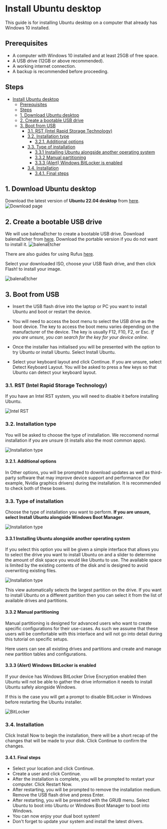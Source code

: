 # Install Ubuntu desktop

This guide is for installing Ubuntu desktop on a computer that already has Windows 10 installed.

## Prerequisites

- A computer with Windows 10 installed and at least 25GB of free space.
- A USB drive (12GB or above recommended).
- A working internet connection.
- A backup is recommended before proceeding.

## Steps

- [Install Ubuntu desktop](#install-ubuntu-desktop)
  - [Prerequisites](#prerequisites)
  - [Steps](#steps)
  - [1. Download Ubuntu desktop](#1-download-ubuntu-desktop)
  - [2. Create a bootable USB drive](#2-create-a-bootable-usb-drive)
  - [3. Boot from USB](#3-boot-from-usb)
    - [3.1. RST (Intel Rapid Storage Technology)](#31-rst-intel-rapid-storage-technology)
    - [3.2. Installation type](#32-installation-type)
      - [3.2.1. Additional options](#321-additional-options)
    - [3.3. Type of installation](#33-type-of-installation)
      - [3.3.1 Installing Ubuntu alongside another operating system](#331-installing-ubuntu-alongside-another-operating-system)
      - [3.3.2 Manual partitioning](#332-manual-partitioning)
      - [3.3.3 (Alert) Windows BitLocker is enabled](#333-alert-windows-bitlocker-is-enabled)
    - [3.4. Installation](#34-installation)
      - [3.4.1. Final steps](#341-final-steps)

## 1. Download Ubuntu desktop

Download the latest version of **Ubuntu 22.04 desktop** from [here](https://ubuntu.com/download/desktop).
![Download page](/dual_boot/images/download_page.PNG)

## 2. Create a bootable USB drive

We will use balenaEtcher to create a bootable USB drive. Download balenaEtcher from [here](https://www.balena.io/etcher/).
Download the portable version if you do not want to install it.
![balenaEtcher](/dual_boot/images/download_etcher.PNG)

There are also guides for using Rufus [here](https://ubuntu.com/tutorials/create-a-usb-stick-on-windows#1-overview).

Select your downloaded ISO, choose your USB flash drive, and then click Flash! to install your image.

![balenaEtcher](/dual_boot/images/balenaEtcher.PNG)

## 3. Boot from USB

- Insert the USB flash drive into the laptop or PC you want to install Ubuntu and boot or restart the device.

- You will need to access the boot menu to select the USB drive as the boot device. The key to access the boot menu varies depending on the manufacturer of the device.
The key is usually F12, F10, F2, or Esc.
*If you are unsure, you can search for the key for your device online.*
- Once the installer has initialised you will be presented with the option to try Ubuntu or install Ubuntu. Select Install Ubuntu.
- Select your keyboard layout and click Continue. If you are unsure, select Detect Keyboard Layout. You will be asked to press a few keys so that Ubuntu can detect your keyboard layout. 

### 3.1. RST (Intel Rapid Storage Technology)

If you have an Intel RST system, you will need to disable it before installing Ubuntu.

![Intel RST](/dual_boot/images/intel_rst.PNG)

### 3.2. Installation type

You will be asked to choose the type of installation. We reccomend normal installation if you are unsure (it installs also the most common apps).

![Installation type](/dual_boot/images/installation_type.PNG)

#### 3.2.1. Additional options

In Other options, you will be prompted to download updates as well as third-party software that may improve device support and performance (for example, Nvidia graphics drivers) during the installation. It is recommended to check both of these boxes.

### 3.3. Type of installation

Choose the type of installation you want to perform. **If you are unsure, select Install Ubuntu alongside Windows Boot Manager**.

![Installation type](/dual_boot/images/installation_type2.png)

#### 3.3.1 Installing Ubuntu alongside another operating system

If you select this option you will be given a simple interface that allows you to select the drive you want to install Ubuntu on and a slider to determine the amount of disk space you would like Ubuntu to use. The available space is limited by the existing contents of the disk and is designed to avoid overwriting existing files.

![Installation type](/dual_boot/images/installation_alongside_win.png)

This view automatically selects the largest partition on the drive. If you want to install Ubuntu on a different partition then you can select it from the list of available drives and partitions.

#### 3.3.2 Manual partitioning

Manual partitioning is designed for advanced users who want to create specific configurations for their use-cases. As such we assume that these users will be comfortable with this interface and will not go into detail during this tutorial on specific setups.

Here users can see all existing drives and partitions and create and manage new partition tables and configurations.

#### 3.3.3 (Alert) Windows BitLocker is enabled

If your device has Windows BitLocker Drive Encryption enabled then Ubuntu will not be able to gather the drive information it needs to install Ubuntu safely alongside Windows.

If this is the case you will get a prompt to disable BitLocker in Windows before restarting the Ubuntu installer.

![BitLocker](/dual_boot/images/bitlocker.png)

### 3.4. Installation

Click Install Now to begin the installation, there will be a short recap of the changes that will be made to your disk. Click Continue to confirm the changes.

#### 3.4.1. Final steps

- Select your location and click Continue.
- Create a user and click Continue.
- After the installation is complete, you will be prompted to restart your computer. Click Restart Now.
- After restarting, you will be prompted to remove the installation medium. Remove the USB flash drive and press Enter.
- After restarting, you will be presented with the GRUB menu. Select Ubuntu to boot into Ubuntu or Windows Boot Manager to boot into Windows.
- You can now enjoy your dual boot system!
- Don't forget to update your system and install the latest drivers.
